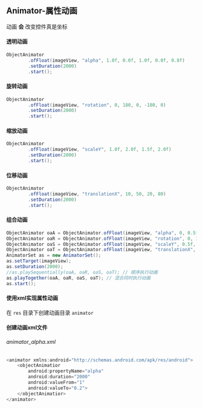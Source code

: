 ## Animator-属性动画

动画 **会** 改变控件真是坐标



#### 透明动画

```java
ObjectAnimator
        .ofFloat(imageView, "alpha", 1.0f, 0.0f, 1.0f, 0.0f, 0.8f)
        .setDuration(2000)
        .start();
```

#### 旋转动画

```java
ObjectAnimator
        .ofFloat(imageView, "rotation", 0, 180, 0, -180, 0)
        .setDuration(2000)
        .start();
```

#### 缩放动画

```java
ObjectAnimator
        .ofFloat(imageView, "scaleY", 1.0f, 2.0f, 1.5f, 2.0f)
        .setDuration(2000)
        .start();
```

#### 位移动画

```java
ObjectAnimator
        .ofFloat(imageView, "translationX", 10, 50, 20, 80)
        .setDuration(2000)
        .start();
```

#### 组合动画

```java
ObjectAnimator oaA = ObjectAnimator.ofFloat(imageView, "alpha", 0, 0.5f, 0, 1);
ObjectAnimator oaR = ObjectAnimator.ofFloat(imageView, "rotation", 0, 180, 90, 360);
ObjectAnimator oaS = ObjectAnimator.ofFloat(imageView, "scaleY", 0.5f, 1, 1.5f, 1);
ObjectAnimator oaT = ObjectAnimator.ofFloat(imageView, "translationX", 10, 20, 50, 0);
AnimatorSet as = new AnimatorSet();
as.setTarget(imageView);
as.setDuration(2000);
//as.playSequentially(oaA, oaR, oaS, oaT); // 顺序执行动画
as.playTogether(oaA, oaR, oaS, oaT); // 混合同时执行动画
as.start();
```



#### 使用xml实现属性动画

在 `res` 目录下创建动画目录 `animator` 

#### 创建动画xml文件

###### animator_alpha.xml

```java
<animator xmlns:android="http://schemas.android.com/apk/res/android">
    <objectAnimatior
        android:propertyName="alpha"
        android:duration="2000"
        android:valueFrom="1"
        android:valueTo="0.2">
    </objectAnimatior>
</animator>
```















